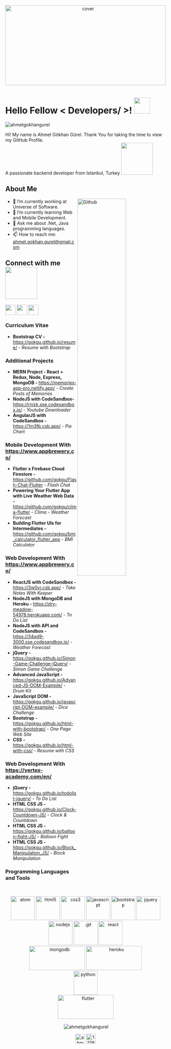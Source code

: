 <div align="center">
<img width="100%" height = "250px" src="https://cdn.pixabay.com/photo/2018/01/14/23/12/nature-3082832_1280.jpg" alt="cover" />
</div>

<h1> Hello Fellow < Developers/ >! <img src = "https://raw.githubusercontent.com/MartinHeinz/MartinHeinz/master/wave.gif" width = 50px> </h1>
  
<p align="left"> <img src="https://komarev.com/ghpvc/?username=gokgu" alt="ahmetgokhangurel" /> </p>
  
<div size='20px'> Hi! My name is Ahmet Gökhan Gürel. Thank You for taking the time to view my GitHub Profile.
</div>

<div>A passionate backend developer from Istanbul, Turkey <img width="100px" src = "https://media0.giphy.com/media/KDDpcKigbfFpnejZs6/giphy.gif?cid=ecf05e47oy6f4zjs8g1qoiystc56cu7r9tb8a1fe76e05oty&rid=giphy.gif"></div> 
  
<h2> About Me </h2>

<img width="55%" align="right" alt="Github" src="https://raw.githubusercontent.com/onimur/.github/master/.resources/git-header.svg" />

- 🔭 I’m currently working at Universe of Software.
- 🌱 I’m currently learning Web and Mobile Development.
- 💬 Ask me about .Net, Java programming languages.
- 📫 How to reach me: <a class="btn" href="mailto:ahmet.gokhan.gurel@gmail.com">ahmet.gokhan.gurel@gmail.com</a>
  
<h2> Connect with me <img src='https://raw.githubusercontent.com/ShahriarShafin/ShahriarShafin/main/Assets/handshake.gif' width="100px"> </h2>
<a href = 'https://www.linkedin.com/in/rahulbanerjee2699'> <img width = '32px' align= 'center' src="https://raw.githubusercontent.com/rahulbanerjee26/githubAboutMeGenerator/main/icons/linked-in-alt.svg"/></a> 
<a href = 'https://www.twitter.com/rahulbanerjee99'> <img width = '32px' align= 'center' src="https://raw.githubusercontent.com/rahulbanerjee26/githubAboutMeGenerator/main/icons/twitter.svg"/></a> 
<a href = 'https://www.github.com/rahulbanerjee26'> <img width = '32px' align= 'center' src="https://raw.githubusercontent.com/rahulbanerjee26/githubAboutMeGenerator/main/icons/github.svg"/></a> 

### Curriculum Vitae

- <b>Bootstrap CV - </b> https://gokgu.github.io/resume/                                                     -  <i>Resume with Bootstrap</i>

### Additional Projects

- <b>MERN Project - React + Redux, Node, Express, MongoDB - </b> https://memories-app-pro.netlify.app/       -  <i>Create Posts of Memories</i>
- <b>NodeJS with CodeSandbox- </b> https://rnjzk.sse.codesandbox.io/                                         -  <i>Youtube Downloader</i>
- <b>AngularJS with CodeSandbox - </b> https://1m3fb.csb.app/                                                -  <i>Pie Chart</i>

### Mobile Development With https://www.appbrewery.co/

- <b>Flutter x Firebase Cloud Firestore - </b> https://github.com/gokgu/Flash-Chat-Flutter                   -  <i>Flash Chat</i>
- <b>Powering Your Flutter App with Live Weather Web Data - </b> https://github.com/gokgu/clima-flutter      -  <i>Clima - Weather Forecast</i>
- <b>Building Flutter UIs for Intermediates - </b> https://github.com/gokgu/bmi_calculator_flutter_app       -  <i>BMI Calculator</i>

### Web Development With https://www.appbrewery.co/

- <b>ReactJS with CodeSandbox - </b> https://3w0yr.csb.app/                                                  -  <i>Take Notes With Keeper</i>
- <b>NodeJS with MongoDB and Heroku - </b> https://dry-meadow-54978.herokuapp.com/                           -  <i>To Do List</i>
- <b>NodeJS with API and CodeSandbox - </b> https://34qd9-3000.sse.codesandbox.io/                           -  <i>Weather Forecast</i>
- <b>jQuery - </b> https://gokgu.github.io/Simon-Game-Challenge-jQuery/                                      -  <i>Simon Game Challenge</i>
- <b>Advanced JavaScript - </b> https://gokgu.github.io/Advanced-JS-DOM-Example/                             -  <i>Drum Kit</i>
- <b>JavaScript DOM - </b> https://gokgu.github.io/javascript-DOM-example/                                   -  <i>Dice Challenge</i>
- <b>Bootstrap - </b> https://gokgu.github.io/html-with-bootstrap/                                           -  <i>One Page Web Site</i>
- <b>CSS - </b> https://gokgu.github.io/html-with-css/                                                       -  <i>Resume with CSS</i>

### Web Development With https://vertex-academy.com/en/

- <b>jQuery - </b>https://gokgu.github.io/todolist-jquery/                                                   -  <i>To Do List</i>
- <b>HTML CSS JS - </b> https://gokgu.github.io/Clock-Countdown-JS/                                          -  <i>Clock & Countdown</i>
- <b>HTML CSS JS - </b> https://gokgu.github.io/balloon-fight-JS/                                            -  <i>Balloon Fight</i>
- <b>HTML CSS JS - </b> https://gokgu.github.io/Block_Manipulation_JS/                                       -  <i>Block Manipulation</i>

### Programming Languages and Tools 
<!-- BLOG-POST-LIST:START -->
<!-- BLOG-POST-LIST:END -->

<!--<p align="center"><img src="https://user-images.githubusercontent.com/30186107/29488525-f55a69d0-84da-11e7-8a39-5476f663b5eb.png" alt="bash" width="150" height="100"/></p>-->
<br>
<p align="center">
  <img src="https://upload.wikimedia.org/wikipedia/commons/e/eb/Atom_icon.svg" alt="atom" height="75" width="75"/>
  <img src="https://upload.wikimedia.org/wikipedia/commons/6/61/HTML5_logo_and_wordmark.svg" alt="html5" height="75" width="75" />
  <img src="https://upload.wikimedia.org/wikipedia/commons/d/d5/CSS3_logo_and_wordmark.svg" alt="css3" height="75" width="75"/>
  <img src="https://upload.wikimedia.org/wikipedia/commons/9/99/Unofficial_JavaScript_logo_2.svg" alt="javascript" height="75" width="75"/>
  <img src="https://upload.wikimedia.org/wikipedia/commons/b/b2/Bootstrap_logo.svg" alt="bootstrap" height="75" width="75"/>
  <img src="https://upload.wikimedia.org/wikipedia/commons/8/83/Jquery-icon.svg" alt="jquery" height="75" width="75"/>
  <img src="https://upload.wikimedia.org/wikipedia/commons/d/d9/Node.js_logo.svg" alt="nodejs" height="75" width="75"/> 
  <img src="https://upload.wikimedia.org/wikipedia/commons/e/e0/Git-logo.svg" alt=".git" height="75" width="75"/>
  <img src="https://upload.wikimedia.org/wikipedia/commons/4/47/React.svg" alt="react" height="75" width="75"/><br>
  <img src="https://upload.wikimedia.org/wikipedia/commons/e/eb/MongoDB_Logo.png" alt="mongodb" height="75" width="175"/>
  <img src="https://upload.wikimedia.org/wikipedia/commons/8/89/Logo_di_Heroku.png" alt="heroku" height="75" width="175"/><br>
  <img src="https://upload.wikimedia.org/wikipedia/commons/0/0a/Python.svg" alt="python" height="75" width="75"/><br>
  <img src="https://upload.wikimedia.org/wikipedia/commons/1/17/Google-flutter-logo.png" alt="flutter" height="75" width="175"/>
 
</p>

<!--<p align="center"><img src="https://www.vectorlogo.zone/logos/gnu_bash/gnu_bash-icon.svg" alt="bash" width="40" height="40"/> </p>-->

<p align="center">&nbsp;<img align="center" src="https://github-readme-stats.vercel.app/api?username=gokgu&show_icons=true" alt="ahmetgokhangurel" /></p>

<p align="center">
<a href="https://www.linkedin.com/in/ahmet-gökhan-gürel-4706b6125/" target="blank"><img align="center" src="https://cdn.jsdelivr.net/npm/simple-icons@3.0.1/icons/linkedin.svg" alt="ahmetgökhangürel" height="30" width="30" /></a>
<a href="https://stackoverflow.com/users/14611691/ahmet-gökhan-gürel?tab=profile" target="blank"><img align="center" src="https://cdn.jsdelivr.net/npm/simple-icons@3.0.1/icons/stackoverflow.svg" alt="11387294" height="30" width="30" /></a>
</p>

